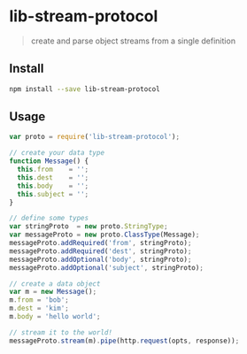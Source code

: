 # lib-stream-protocol

> create and parse object streams from a single definition

## Install

```bash
npm install --save lib-stream-protocol
```

## Usage

```javascript
var proto = require('lib-stream-protocol');

// create your data type
function Message() {
  this.from    = '';
  this.dest    = '';
  this.body    = '';
  this.subject = '';
}

// define some types
var stringProto  = new proto.StringType;
var messageProto = new proto.ClassType(Message);
messageProto.addRequired('from', stringProto);
messageProto.addRequired('dest', stringProto);
messageProto.addOptional('body', stringProto);
messageProto.addOptional('subject', stringProto);

// create a data object
var m = new Message();
m.from = 'bob';
m.dest = 'kim';
m.body = 'hello world';

// stream it to the world!
messageProto.stream(m).pipe(http.request(opts, response));
```
